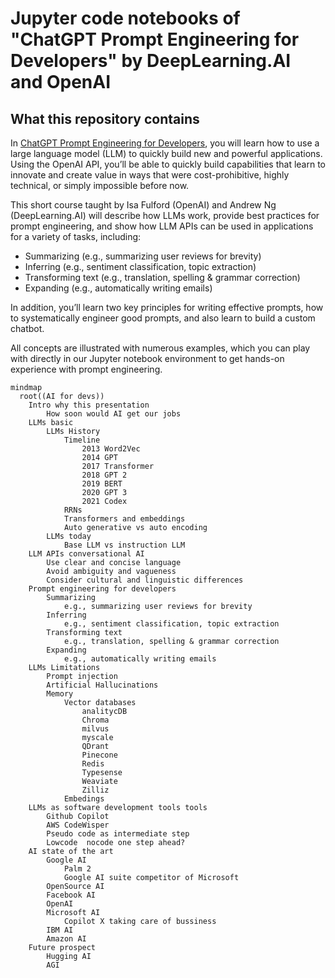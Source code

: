 # Jupyter code notebooks of "ChatGPT Prompt Engineering for Developers" by DeepLearning.AI and OpenAI

## What this repository contains

In [ChatGPT Prompt Engineering for Developers](https://www.deeplearning.ai/short-courses/chatgpt-prompt-engineering-for-developers/),
you will learn how to use a large language model (LLM) to quickly build new and powerful applications. Using the OpenAI
API, you’ll be able to quickly build capabilities that learn to innovate and create value in ways that were
cost-prohibitive, highly technical, or simply impossible before now.

This short course taught by Isa Fulford (OpenAI) and Andrew Ng (DeepLearning.AI) will describe how LLMs work, provide
best practices for prompt engineering, and show how LLM APIs can be used in applications for a variety of tasks,
including:

- Summarizing (e.g., summarizing user reviews for brevity)
- Inferring (e.g., sentiment classification, topic extraction)
- Transforming text (e.g., translation, spelling & grammar correction)
- Expanding (e.g., automatically writing emails)

In addition, you’ll learn two key principles for writing effective prompts, how to systematically engineer good prompts,
and also learn to build a custom chatbot.

All concepts are illustrated with numerous examples, which you can play with directly in our Jupyter notebook
environment to get hands-on experience with prompt engineering.

```mermaid
mindmap
  root((AI for devs))
    Intro why this presentation
        How soon would AI get our jobs
    LLMs basic
        LLMs History
            Timeline
                2013 Word2Vec
                2014 GPT
                2017 Transformer
                2018 GPT 2
                2019 BERT
                2020 GPT 3
                2021 Codex
            RRNs
            Transformers and embeddings
            Auto generative vs auto encoding
        LLMs today
            Base LLM vs instruction LLM
    LLM APIs conversational AI
        Use clear and concise language
        Avoid ambiguity and vagueness
        Consider cultural and linguistic differences
    Prompt engineering for developers
        Summarizing
            e.g., summarizing user reviews for brevity
        Inferring
            e.g., sentiment classification, topic extraction
        Transforming text
            e.g., translation, spelling & grammar correction
        Expanding
            e.g., automatically writing emails
    LLMs Limitations
        Prompt injection
        Artificial Hallucinations
        Memory
            Vector databases
                analitycDB
                Chroma
                milvus
                myscale
                QDrant
                Pinecone
                Redis
                Typesense
                Weaviate
                Zilliz
            Embedings
    LLMs as software development tools tools
        Github Copilot
        AWS CodeWisper
        Pseudo code as intermediate step
        Lowcode  nocode one step ahead?
    AI state of the art
        Google AI
            Palm 2
            Google AI suite competitor of Microsoft
        OpenSource AI
        Facebook AI
        OpenAI
        Microsoft AI
            Copilot X taking care of bussiness
        IBM AI
        Amazon AI
    Future prospect
        Hugging AI
        AGI
```
